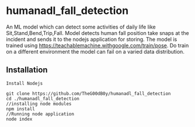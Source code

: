 # humanadl_fall_detection
An ML model which can detect some activities of daily life like Sit,Stand,Bend,Trip,Fall. Model detects human fall position take snaps at the incident and sends it to the nodejs application for storing. The model is trained using https://teachablemachine.withgoogle.com/train/pose. Do train on a different environment the model can fail on a varied data distribution.

## Installation

```
Install Nodejs 

git clone https://github.com/TheG00dB0y/humanadl_fall_detection
cd ./humanadl_fall_detection
//installing node modules
npm install 
//Running node application
node index  





```
